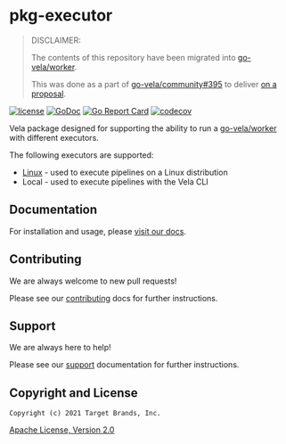 # pkg-executor

> DISCLAIMER:
>
> The contents of this repository have been migrated into [go-vela/worker](https://github.com/go-vela/worker).
>
> This was done as a part of [go-vela/community#395](https://github.com/go-vela/community/issues/395) to deliver [on a proposal](https://github.com/go-vela/community/blob/master/proposals/2021/08-25_repo-structure.md).

[![license](https://img.shields.io/crates/l/gl.svg)](../LICENSE)
[![GoDoc](https://godoc.org/github.com/go-vela/pkg-executor?status.svg)](https://godoc.org/github.com/go-vela/pkg-executor)
[![Go Report Card](https://goreportcard.com/badge/go-vela/pkg-executor)](https://goreportcard.com/report/go-vela/pkg-executor)
[![codecov](https://codecov.io/gh/go-vela/pkg-executor/branch/master/graph/badge.svg)](https://codecov.io/gh/go-vela/pkg-executor)

Vela package designed for supporting the ability to run a [go-vela/worker](https://github.com/go-vela/worker) with different executors.

The following executors are supported:

* [Linux](https://www.linux.org/) - used to execute pipelines on a Linux distribution
* Local - used to execute pipelines with the Vela CLI

## Documentation

For installation and usage, please [visit our docs](https://go-vela.github.io/docs).

## Contributing

We are always welcome to new pull requests!

Please see our [contributing](CONTRIBUTING.md) docs for further instructions.

## Support

We are always here to help!

Please see our [support](SUPPORT.md) documentation for further instructions.

## Copyright and License

```
Copyright (c) 2021 Target Brands, Inc.
```

[Apache License, Version 2.0](http://www.apache.org/licenses/LICENSE-2.0)